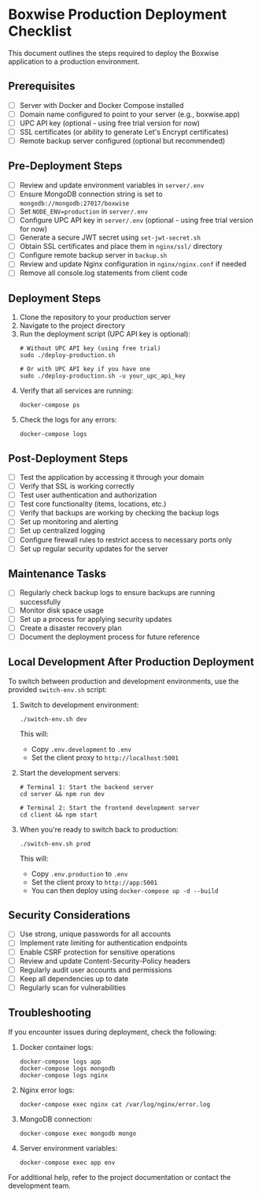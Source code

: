# Boxwise Production Deployment Checklist

This document outlines the steps required to deploy the Boxwise application to a production environment.

## Prerequisites

- [ ] Server with Docker and Docker Compose installed
- [ ] Domain name configured to point to your server (e.g., boxwise.app)
- [ ] UPC API key (optional - using free trial version for now)
- [ ] SSL certificates (or ability to generate Let's Encrypt certificates)
- [ ] Remote backup server configured (optional but recommended)

## Pre-Deployment Steps

- [ ] Review and update environment variables in `server/.env`
- [ ] Ensure MongoDB connection string is set to `mongodb://mongodb:27017/boxwise`
- [ ] Set `NODE_ENV=production` in `server/.env`
- [ ] Configure UPC API key in `server/.env` (optional - using free trial version for now)
- [ ] Generate a secure JWT secret using `set-jwt-secret.sh`
- [ ] Obtain SSL certificates and place them in `nginx/ssl/` directory
- [ ] Configure remote backup server in `backup.sh`
- [ ] Review and update Nginx configuration in `nginx/nginx.conf` if needed
- [ ] Remove all console.log statements from client code

## Deployment Steps

1. Clone the repository to your production server
2. Navigate to the project directory
3. Run the deployment script (UPC API key is optional):
   ```
   # Without UPC API key (using free trial)
   sudo ./deploy-production.sh
   
   # Or with UPC API key if you have one
   sudo ./deploy-production.sh -u your_upc_api_key
   ```
4. Verify that all services are running:
   ```
   docker-compose ps
   ```
5. Check the logs for any errors:
   ```
   docker-compose logs
   ```

## Post-Deployment Steps

- [ ] Test the application by accessing it through your domain
- [ ] Verify that SSL is working correctly
- [ ] Test user authentication and authorization
- [ ] Test core functionality (items, locations, etc.)
- [ ] Verify that backups are working by checking the backup logs
- [ ] Set up monitoring and alerting
- [ ] Set up centralized logging
- [ ] Configure firewall rules to restrict access to necessary ports only
- [ ] Set up regular security updates for the server

## Maintenance Tasks

- [ ] Regularly check backup logs to ensure backups are running successfully
- [ ] Monitor disk space usage
- [ ] Set up a process for applying security updates
- [ ] Create a disaster recovery plan
- [ ] Document the deployment process for future reference

## Local Development After Production Deployment

To switch between production and development environments, use the provided `switch-env.sh` script:

1. Switch to development environment:
   ```
   ./switch-env.sh dev
   ```
   This will:
   - Copy `.env.development` to `.env`
   - Set the client proxy to `http://localhost:5001`

2. Start the development servers:
   ```
   # Terminal 1: Start the backend server
   cd server && npm run dev
   
   # Terminal 2: Start the frontend development server
   cd client && npm start
   ```

3. When you're ready to switch back to production:
   ```
   ./switch-env.sh prod
   ```
   This will:
   - Copy `.env.production` to `.env`
   - Set the client proxy to `http://app:5001`
   - You can then deploy using `docker-compose up -d --build`

## Security Considerations

- [ ] Use strong, unique passwords for all accounts
- [ ] Implement rate limiting for authentication endpoints
- [ ] Enable CSRF protection for sensitive operations
- [ ] Review and update Content-Security-Policy headers
- [ ] Regularly audit user accounts and permissions
- [ ] Keep all dependencies up to date
- [ ] Regularly scan for vulnerabilities

## Troubleshooting

If you encounter issues during deployment, check the following:

1. Docker container logs:
   ```
   docker-compose logs app
   docker-compose logs mongodb
   docker-compose logs nginx
   ```

2. Nginx error logs:
   ```
   docker-compose exec nginx cat /var/log/nginx/error.log
   ```

3. MongoDB connection:
   ```
   docker-compose exec mongodb mongo
   ```

4. Server environment variables:
   ```
   docker-compose exec app env
   ```

For additional help, refer to the project documentation or contact the development team.
